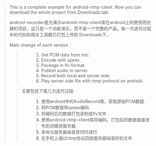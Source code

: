 > This is a complete example for android-rtmp-client. Now you can download the whole project from Downloads tab.

> android-recorder是为演示android-rtmp-client库在android上的使用而创建的项目，这只是一个功能演示，而不是一个完整的产品。每一次迭代过程中的代码和相关工具都已打包上传到 Downloads下。
<blockquote>Main change of each version：<br>
<blockquote><ol>
<blockquote><li> Get PCM data from mic. </li>
<li> Encode with speex.</li>
<li> Package in flv format.</li>
<li> Publish audio to server.</li>
<li> Record both local and server side.</li>
<li> Play server side file with rtmp protocol on android.</li>
</blockquote></ol>
</blockquote>
<blockquote>主要包括下面几次迭代过程:<br>
<ol>
<blockquote><li> 使用android中的AudioRecord类，获取原始PCM数据. </li>
<li> 将PCM数据用speex编码.</li>
<li> 将编码后的数据打包录制成flv文件.</li>
<li> 使用android-rtmp-client库将编码，打包后的数据直接发布到流媒体服务器.</li>
<li> 本地与服务器端录音同时进行.</li>
<li> 在手机上通过rtmp协议回放服务器端录好的文件.</li>
</blockquote></ol>
</blockquote>